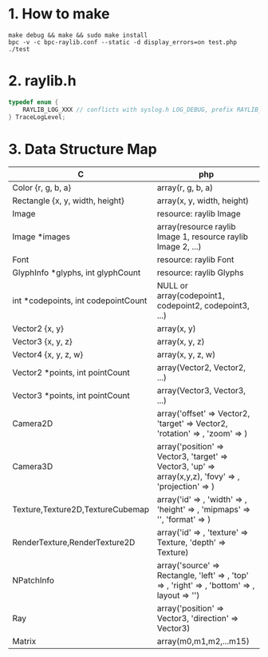 # 1. How to make

```shell
make debug && make && sudo make install
bpc -v -c bpc-raylib.conf --static -d display_errors=on test.php
./test
```

# 2. raylib.h

```c
typedef enum {
    RAYLIB_LOG_XXX // conflicts with syslog.h LOG_DEBUG, prefix RAYLIB_
} TraceLogLevel;
```

# 3. Data Structure Map

| C                                   | php                                                          |
| ----------------------------------- | ------------------------------------------------------------ |
| Color {r, g, b, a}                  | array(r, g, b, a)                                            |
| Rectangle {x, y, width, height}     | array(x, y, width, height)                                   |
| Image                               | resource: raylib Image                                       |
| Image *images                       | array(resource raylib Image 1, resource raylib Image 2, ...) |
| Font                                | resource: raylib Font                                        |
| GlyphInfo *glyphs, int glyphCount   | resource: raylib Glyphs                                      |
| int *codepoints, int codepointCount | NULL or array(codepoint1, codepoint2, codepoint3, ...)       |
| Vector2 {x, y}                      | array(x, y)                                                  |
| Vector3 {x, y, z}                   | array(x, y, z)                                               |
| Vector4 {x, y, z, w}                | array(x, y, z, w)                                            |
| Vector2 *points, int pointCount     | array(Vector2, Vector2, ...)                                 |
| Vector3 *points, int pointCount     | array(Vector3, Vector3, ...)                                 |
| Camera2D                            | array('offset' => Vector2, 'target' => Vector2, 'rotation' => , 'zoom' => ) |
| Camera3D                            | array('position' => Vector3, 'target' => Vector3, 'up' => array(x,y,z), 'fovy' => , 'projection' => ) |
| Texture,Texture2D,TextureCubemap    | array('id' => , 'width' => , 'height' => , 'mipmaps' => '', 'format' => ) |
| RenderTexture,RenderTexture2D       | array('id' => , 'texture' => Texture, 'depth' => Texture)    |
| NPatchInfo                          | array('source' => Rectangle, 'left' => , 'top' => , 'right' => , 'bottom' => , layout => '') |
| Ray                                 | array('position' => Vector3, 'direction' => Vector3)         |
| Matrix                              | array(m0,m1,m2,...m15)                                       |

